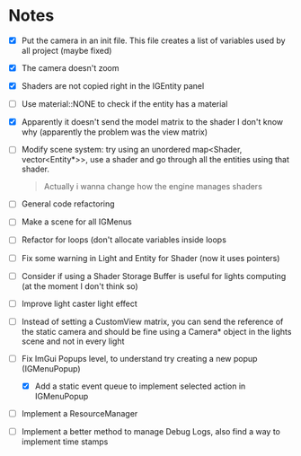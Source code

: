 # Notes

 - [X] Put the camera in an init file. This file creates a list of variables used by all project (maybe fixed)
 - [X] The camera doesn't zoom
 - [X] Shaders are not copied right in the IGEntity panel
 - [ ] Use material::NONE to check if the entity has a material
 - [X] Apparently it doesn't send the model matrix to the shader I don't know why (apparently the problem was the view matrix)
 - [ ] Modify scene system: try using an unordered map<Shader, vector<Entity*>>, use a shader and go through all the entities using that shader.
    > Actually i wanna change how the engine manages shaders
 - [ ] General code refactoring
 - [ ] Make a scene for all IGMenus
 - [ ] Refactor for loops (don't allocate variables inside loops
 - [ ] Fix some warning in Light and Entity for Shader (now it uses pointers)
 - [ ] Consider if using a Shader Storage Buffer is useful for lights computing (at the moment I don't think so)
 - [ ] Improve light caster light effect
 - [ ] Instead of setting a CustomView matrix, you can send the reference of the static camera and should be fine using a Camera* object in the lights scene and not in every light
 - [ ] Fix ImGui Popups level, to understand try creating a new popup (IGMenuPopup)
    - [X] Add a static event queue to implement selected action in IGMenuPopup
 - [ ] Implement a ResourceManager
 - [ ] Implement a better method to manage Debug Logs, also find a way to implement time stamps

